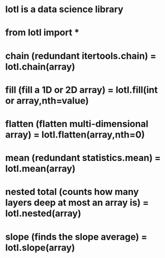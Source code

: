 # lotl is a data science library

#

# from lotl import *

#

# chain (redundant itertools.chain) = lotl.chain(array)

# fill (fill a 1D or 2D array) = lotl.fill(int or array,nth=value)

# flatten (flatten multi-dimensional array) = lotl.flatten(array,nth=0)

# mean (redundant statistics.mean) = lotl.mean(array)

# nested total (counts how many layers deep at most an array is) = lotl.nested(array)

# slope (finds the slope average) = lotl.slope(array)
